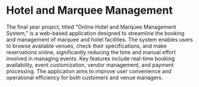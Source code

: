 # Hotel and Marquee Management
 The final year project, titled "Online Hotel and Marquee Management System," is a web-based application designed to streamline the booking and management of marquee and hotel facilities. The system enables users to browse available venues, check their specifications, and make reservations online, significantly reducing the time and manual effort involved in managing events. Key features include real-time booking availability, event customization, vendor management, and payment processing. The application aims to improve user convenience and operational efficiency for both customers and venue managers.
